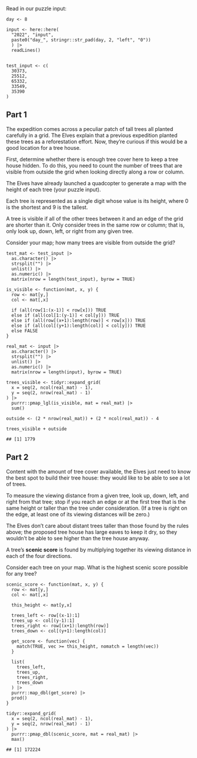 Read in our puzzle input:

    day <- 8

    input <- here::here(
      "2022", "input",
      paste0("day_", stringr::str_pad(day, 2, "left", "0"))
      ) |>
      readLines()


    test_input <- c(
      30373,
      25512,
      65332,
      33549,
      35390
    )

## Part 1

The expedition comes across a peculiar patch of tall trees all planted
carefully in a grid. The Elves explain that a previous expedition
planted these trees as a reforestation effort. Now, they’re curious if
this would be a good location for a tree house.

First, determine whether there is enough tree cover here to keep a tree
house hidden. To do this, you need to count the number of trees that are
visible from outside the grid when looking directly along a row or
column.

The Elves have already launched a quadcopter to generate a map with the
height of each tree (your puzzle input).

Each tree is represented as a single digit whose value is its height,
where 0 is the shortest and 9 is the tallest.

A tree is visible if all of the other trees between it and an edge of
the grid are shorter than it. Only consider trees in the same row or
column; that is, only look up, down, left, or right from any given tree.

Consider your map; how many trees are visible from outside the grid?

    test_mat <- test_input |>
      as.character() |>
      strsplit("") |>
      unlist() |>
      as.numeric() |>
      matrix(nrow = length(test_input), byrow = TRUE)

    is_visible <- function(mat, x, y) {
      row <- mat[y,]
      col <- mat[,x]
      
      if (all(row[1:(x-1)] < row[x])) TRUE
      else if (all(col[1:(y-1)] < col[y])) TRUE
      else if (all(row[(x+1):length(row)] < row[x])) TRUE
      else if (all(col[(y+1):length(col)] < col[y])) TRUE
      else FALSE
    }

    real_mat <- input |>
      as.character() |>
      strsplit("") |>
      unlist() |>
      as.numeric() |>
      matrix(nrow = length(input), byrow = TRUE)

    trees_visible <- tidyr::expand_grid(
      x = seq(2, ncol(real_mat) - 1),
      y = seq(2, nrow(real_mat) - 1)
    ) |>
      purrr::pmap_lgl(is_visible, mat = real_mat) |>
      sum()

    outside <- (2 * nrow(real_mat)) + (2 * ncol(real_mat)) - 4

    trees_visible + outside

    ## [1] 1779

## Part 2

Content with the amount of tree cover available, the Elves just need to
know the best spot to build their tree house: they would like to be able
to see a lot of trees.

To measure the viewing distance from a given tree, look up, down, left,
and right from that tree; stop if you reach an edge or at the first tree
that is the same height or taller than the tree under consideration. (If
a tree is right on the edge, at least one of its viewing distances will
be zero.)

The Elves don’t care about distant trees taller than those found by the
rules above; the proposed tree house has large eaves to keep it dry, so
they wouldn’t be able to see higher than the tree house anyway.

A tree’s **scenic score** is found by multiplying together its viewing
distance in each of the four directions.

Consider each tree on your map. What is the highest scenic score
possible for any tree?

    scenic_score <- function(mat, x, y) {
      row <- mat[y,]
      col <- mat[,x]

      this_height <- mat[y,x]

      trees_left <- row[(x-1):1]
      trees_up <- col[(y-1):1]
      trees_right <- row[(x+1):length(row)]
      trees_down <- col[(y+1):length(col)]

      get_score <- function(vec) {
        match(TRUE, vec >= this_height, nomatch = length(vec))
      }

      list(
        trees_left,
        trees_up,
        trees_right,
        trees_down
      ) |>
      purrr::map_dbl(get_score) |>
      prod()
    }

    tidyr::expand_grid(
      x = seq(2, ncol(real_mat) - 1),
      y = seq(2, nrow(real_mat) - 1)
    ) |>
      purrr::pmap_dbl(scenic_score, mat = real_mat) |>
      max()

    ## [1] 172224
